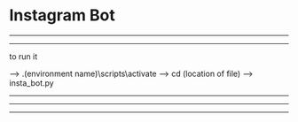 # Instagram Bot
----------
----------
to run it 

-->  .\(environment name)\scripts\activate
-->  cd (location of file)
-->  insta_bot.py

-----------
-----------
-----------